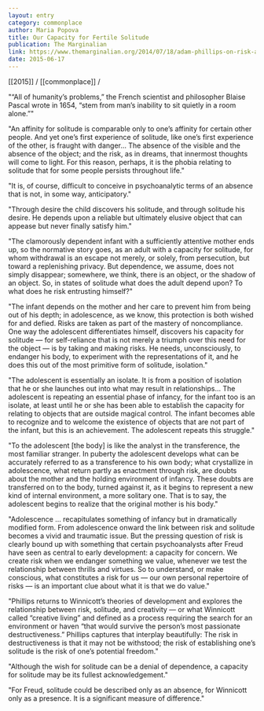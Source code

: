 ```yaml
---
layout: entry
category: commonplace
author: Maria Popova
title: Our Capacity for Fertile Solitude
publication: The Marginalian
link: https://www.themarginalian.org/2014/07/18/adam-phillips-on-risk-and-solitude/
date: 2015-06-17
---
```


[[2015]] / [[commonplace]] / 

"“All of humanity’s problems,” the French scientist and philosopher Blaise Pascal wrote in 1654, “stem from man’s inability to sit quietly in a room alone.”"

"An affinity for solitude is comparable only to one’s affinity for certain other people. And yet one’s first experience of solitude, like one’s first experience of the other, is fraught with danger… The absence of the visible and the absence of the object; and the risk, as in dreams, that innermost thoughts will come to light. For this reason, perhaps, it is the phobia relating to solitude that for some people persists throughout life."

"It is, of course, difficult to conceive in psychoanalytic terms of an absence that is not, in some way, anticipatory."

"Through desire the child discovers his solitude, and through solitude his desire. He depends upon a reliable but ultimately elusive object that can appease but never finally satisfy him."

"The clamorously dependent infant with a sufficiently attentive mother ends up, so the normative story goes, as an adult with a capacity for solitude, for whom withdrawal is an escape not merely, or solely, from persecution, but toward a replenishing privacy. But dependence, we assume, does not simply disappear; somewhere, we think, there is an object, or the shadow of an object. So, in states of solitude what does the adult depend upon? To what does he risk entrusting himself?"

"The infant depends on the mother and her care to prevent him from being out of his depth; in adolescence, as we know, this protection is both wished for and defied. Risks are taken as part of the mastery of noncompliance. One way the adolescent differentiates himself, discovers his capacity for solitude — for self-reliance that is not merely a triumph over this need for the object — is by taking and making risks. He needs, unconsciously, to endanger his body, to experiment with the representations of it, and he does this out of the most primitive form of solitude, isolation."

"The adolescent is essentially an isolate. It is from a position of isolation that he or she launches out into what may result in relationships… The adolescent is repeating an essential phase of infancy, for the infant too is an isolate, at least until he or she has been able to establish the capacity for relating to objects that are outside magical control. The infant becomes able to recognize and to welcome the existence of objects that are not part of the infant, but this is an achievement. The adolescent repeats this struggle."

"To the adolescent [the body] is like the analyst in the transference, the most familiar stranger. In puberty the adolescent develops what can be accurately referred to as a transference to his own body; what crystallize in adolescence, what return partly as enactment through risk, are doubts about the mother and the holding environment of infancy. These doubts are transferred on to the body, turned against it, as it begins to represent a new kind of internal environment, a more solitary one. That is to say, the adolescent begins to realize that the original mother is his body."

"Adolescence … recapitulates something of infancy but in dramatically modified form. From adolescence onward the link between risk and solitude becomes a vivid and traumatic issue. But the pressing question of risk is clearly bound up with something that certain psychoanalysts after Freud have seen as central to early development: a capacity for concern. We create risk when we endanger something we value, whenever we test the relationship between thrills and virtues. So to understand, or make conscious, what constitutes a risk for us — our own personal repertoire of risks — is an important clue about what it is that we do value."

"Phillips returns to Winnicott’s theories of development and explores the relationship between risk, solitude, and creativity — or what Winnicott called “creative living” and defined as a process requiring the search for an environment or haven “that would survive the person’s most passionate destructiveness.” Phillips captures that interplay beautifully: The risk in destructiveness is that it may not be withstood; the risk of establishing one’s solitude is the risk of one’s potential freedom."

"Although the wish for solitude can be a denial of dependence, a capacity for solitude may be its fullest acknowledgement."

"For Freud, solitude could be described only as an absence, for Winnicott only as a presence. It is a significant measure of difference."